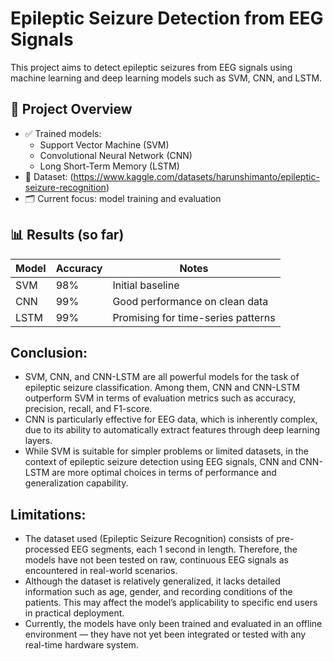 # Epileptic Seizure Detection from EEG Signals

This project aims to detect epileptic seizures from EEG signals using machine learning and deep learning models such as SVM, CNN, and LSTM.

## 🚀 Project Overview

- ✅ Trained models:
  - Support Vector Machine (SVM)
  - Convolutional Neural Network (CNN)
  - Long Short-Term Memory (LSTM)
- 🧠 Dataset: (https://www.kaggle.com/datasets/harunshimanto/epileptic-seizure-recognition)
- 🗂️ Current focus: model training and evaluation

## 📊 Results (so far)

| Model | Accuracy | Notes |
|-------|----------|-------|
| SVM   | 98%      | Initial baseline |
| CNN   | 99%      | Good performance on clean data |
| LSTM  | 99%      | Promising for time-series patterns |

## Conclusion:
- SVM, CNN, and CNN-LSTM are all powerful models for the task of epileptic seizure classification. Among them, CNN and CNN-LSTM outperform SVM in terms of evaluation metrics such as accuracy, precision, recall, and F1-score.
- CNN is particularly effective for EEG data, which is inherently complex, due to its ability to automatically extract features through deep learning layers.
- While SVM is suitable for simpler problems or limited datasets, in the context of epileptic seizure detection using EEG signals, CNN and CNN-LSTM are more optimal choices in terms of performance and generalization capability.
## Limitations:
- The dataset used (Epileptic Seizure Recognition) consists of pre-processed EEG segments, each 1 second in length. Therefore, the models have not been tested on raw, continuous EEG signals as encountered in real-world scenarios.
- Although the dataset is relatively generalized, it lacks detailed information such as age, gender, and recording conditions of the patients. This may affect the model’s applicability to specific end users in practical deployment.
- Currently, the models have only been trained and evaluated in an offline environment — they have not yet been integrated or tested with any real-time hardware system.


